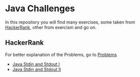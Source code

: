 # Java Challenges
In this repository you will find many exercises, some taken from [HackerRank](), other from exercism and go on. 

## HackerRank
For better explanation of the Problems, go to [Problems](problems.md)
- [Java Stdin and Stdout I](src/Introduction/ex00.java)
- [Java Stdin and Stdout II](src/Introduction/ex01.java)